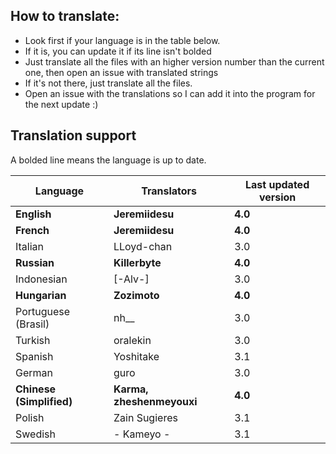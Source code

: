 ## How to translate:
* Look first if your language is in the table below.
* If it is, you can update it if its line isn't bolded
* Just translate all the files with an higher version number than the current one, then open an issue with translated strings
* If it's not there, just translate all the files. 
* Open an issue with the translations so I can add it into the program for the next update :)

## Translation support
A bolded line means the language is up to date.

| Language             | Translators           | Last updated version |
|----------------------|-----------------------|----------------------|
| **English**          | **Jeremiidesu**       | **4.0**              |
| **French**           | **Jeremiidesu**       | **4.0**              |
| Italian              | LLoyd-chan            | 3.0                  |
| **Russian**          | **Killerbyte**        | **4.0**              |
| Indonesian           | [-Alv-]               | 3.0                  |
| **Hungarian**        | **Zozimoto**          | **4.0**              |
| Portuguese (Brasil)  | nh__                  | 3.0                  |
| Turkish              | oralekin              | 3.0                  |
| Spanish              | Yoshitake             | 3.1                  |
| German               | guro                  | 3.0                  |
| **Chinese (Simplified)** | **Karma, zheshenmeyouxi** | **4.0**              |
| Polish               | Zain Sugieres         | 3.1                  |
| Swedish              | - Kameyo -            | 3.1                  |

